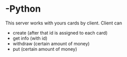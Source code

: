 # -Python

This server works with yours cards by client. Client can 
- create (after that id is assigned to each card)
- get info (with id)
- withdraw (certain amount of money)
- put (certain amount of money)

